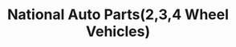 ---
title: "National Auto Parts(2,3,4 Wheel Vehicles)"
url: /alapra/national-auto-parts-2-3-4-wheel-vehicles/
shop: Einkaufszentrum
---